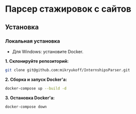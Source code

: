 # Парсер стажировок с сайтов

## Установка

### Локальная установка

- Для Windows: установите Docker.

**1. Склонируйте репозиторий:**
```bash
git clone git@github.com:mikryukoff/InternshipsParser.git
```

**2. Сборка и запуск Docker'а:**
```bash
docker-compose up --build -d
```

**3. Остановка Docker'а:**
```bash
docker-compose down
```